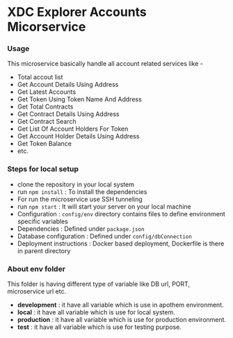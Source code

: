 # XDC Explorer Accounts Micorservice #

### Usage ###

This microservice basically handle all account related services like -
* Total accout list
* Get Account Details Using Address
* Get Latest Accounts
* Get Token Using Token Name And Address
* Get Total Contracts
* Get Contract Details Using Address
* Get Contract Search
* Get List Of Account Holders For Token
* Get Account Holder Details Using Address
* Get Token Balance
* etc.
### Steps for local setup ###

* clone the repository in your local system
* run `npm install` : To install the dependencies
* For run the microservice use SSH tunneling 
* run `npm start` : It will start your server on your local machine
* Configuration : `config/env` directory contains files to define environment specific variables
* Dependencies : Defined under `package.json` 
* Database configuration : Defined under `config/dbConnection` 
* Deployment instructions : Docker based deployment, Dockerfile is there in parent directory

### About env folder ###

This folder is having different type of variable like DB url, PORT, microservice url etc.
* **development** : it have all variable which is use in apothem environment.
* **local** : it have all variable which is use for local system.
* **production** : it have all variable which is use for production environment.
* **test** : it have all variable which is use for testing purpose.

